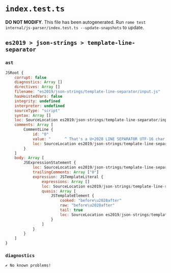 # `index.test.ts`

**DO NOT MODIFY**. This file has been autogenerated. Run `rome test internal/js-parser/index.test.ts --update-snapshots` to update.

## `es2019 > json-strings > template-line-separator`

### `ast`

```javascript
JSRoot {
	corrupt: false
	diagnostics: Array []
	directives: Array []
	filename: "es2019/json-strings/template-line-separator/input.js"
	hasHoistedVars: false
	integrity: undefined
	interpreter: undefined
	sourceType: "script"
	syntax: Array []
	loc: SourceLocation es2019/json-strings/template-line-separator/input.js 1:0-4:0
	comments: Array [
		CommentLine {
			id: "0"
			value: "      ^ That's a U+2028 LINE SEPARATOR UTF-16 char (between 'before' and 'after')"
			loc: SourceLocation es2019/json-strings/template-line-separator/input.js 3:0-3:83
		}
	]
	body: Array [
		JSExpressionStatement {
			loc: SourceLocation es2019/json-strings/template-line-separator/input.js 1:0-2:8
			trailingComments: Array ["0"]
			expression: JSTemplateLiteral {
				expressions: Array []
				loc: SourceLocation es2019/json-strings/template-line-separator/input.js 1:1-2:6
				quasis: Array [
					JSTemplateElement {
						cooked: "before\u2028after"
						raw: "before\u2028after"
						tail: true
						loc: SourceLocation es2019/json-strings/template-line-separator/input.js 1:2-2:5
					}
				]
			}
		}
	]
}
```

### `diagnostics`

```
✔ No known problems!

```
